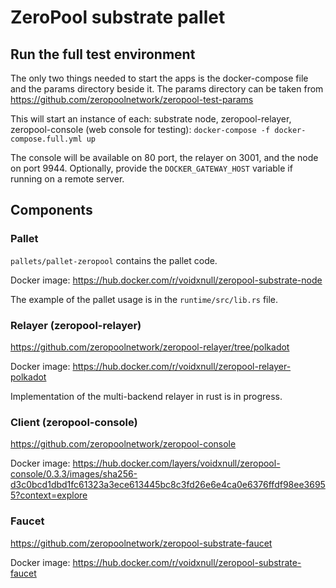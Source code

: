 # ZeroPool substrate pallet

## Run the full test environment
The only two things needed to start the apps is the docker-compose file and the params directory beside it.
The params directory can be taken from https://github.com/zeropoolnetwork/zeropool-test-params

This will start an instance of each: substrate node, zeropool-relayer, zeropool-console (web console for testing):
`docker-compose -f docker-compose.full.yml up`

The console will be available on 80 port, the relayer on 3001, and the node on port 9944.
Optionally, provide the `DOCKER_GATEWAY_HOST` variable if running on a remote server.

## Components

### Pallet
`pallets/pallet-zeropool` contains the pallet code.

Docker image: https://hub.docker.com/r/voidxnull/zeropool-substrate-node

The example of the pallet usage is in the `runtime/src/lib.rs` file.

### Relayer (zeropool-relayer)
https://github.com/zeropoolnetwork/zeropool-relayer/tree/polkadot

Docker image: https://hub.docker.com/r/voidxnull/zeropool-relayer-polkadot

Implementation of the multi-backend relayer in rust is in progress.

### Client (zeropool-console)
https://github.com/zeropoolnetwork/zeropool-console

Docker image: https://hub.docker.com/layers/voidxnull/zeropool-console/0.3.3/images/sha256-d3c0bcd1dbd1fc61323a3ece613445bc8c3fd26e6e4ca0e6376ffdf98ee36955?context=explore

### Faucet
https://github.com/zeropoolnetwork/zeropool-substrate-faucet

Docker image: https://hub.docker.com/r/voidxnull/zeropool-substrate-faucet
